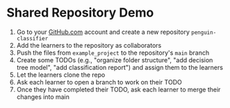 # Shared Repository Demo

1. Go to your [GitHub.com](www.github.com) account and create a new repository `penguin-classifier`
2. Add the learners to the repository as collaborators
3. Push the files from `example_project` to the repository's `main` branch
4. Create some TODOs (e.g., "organize folder structure", "add decision tree model", "add classification report") and assign them to the learners
5. Let the learners clone the repo
6. Ask each learner to open a branch to work on their TODO
7. Once they have completed their TODO, ask each learner to merge their changes into main
